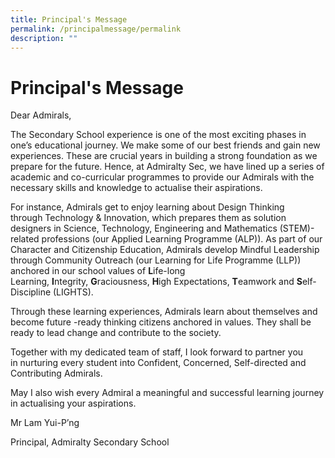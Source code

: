 ```yaml
---
title: Principal's Message
permalink: /principalmessage/permalink
description: ""
---
```


Principal's Message
===================

Dear Admirals,  

The Secondary School experience is one of the most exciting phases in one’s educational journey. We make some of our best friends and gain new experiences. These are crucial years in building a strong foundation as we prepare for the future. Hence, at Admiralty Sec, we have lined up a series of academic and co-curricular programmes to provide our Admirals with the necessary skills and knowledge to actualise their aspirations.

For instance, Admirals get to enjoy learning about Design Thinking through Technology & Innovation, which prepares them as solution designers in Science, Technology, Engineering and Mathematics (STEM)-related professions (our Applied Learning Programme (ALP)). As part of our Character and Citizenship Education, Admirals develop Mindful Leadership through Community Outreach (our Learning for Life Programme (LLP)) anchored in our school values of **L**ife-long Learning, **I**ntegrity, **G**raciousness, **H**igh Expectations, **T**eamwork and **S**elf-Discipline (LIGHTS).

Through these learning experiences, Admirals learn about themselves and become future -ready thinking citizens anchored in values. They shall be ready to lead change and contribute to the society.

Together with my dedicated team of staff, I look forward to partner you in nurturing every student into Confident, Concerned, Self-directed and Contributing Admirals.  

May I also wish every Admiral a meaningful and successful learning journey in actualising your aspirations.

  

Mr Lam Yui-P’ng

Principal, Admiralty Secondary School